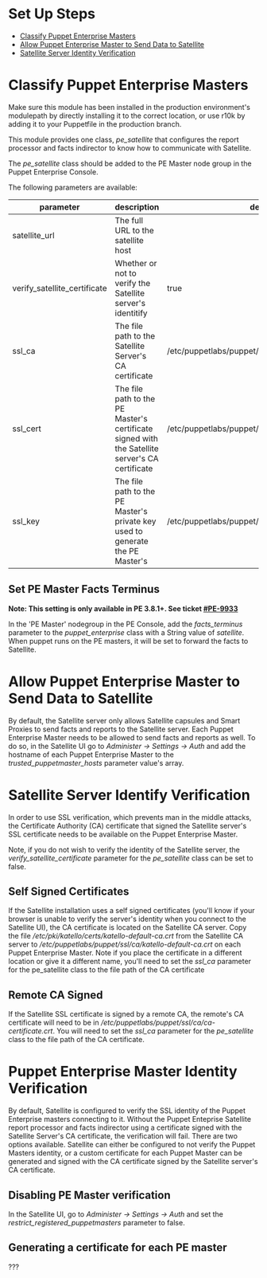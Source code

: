 # Set Up Steps

* [Classify Puppet Enterprise Masters](#Classify-Puppet-Enterprise-Masters)
* [Allow Puppet Enterprise Master to Send Data to Satellite](#Allow-Puppet-Enterprise–Master-to-Send-Data-to-Satellite)
* [Satellite Server Identity Verification](#Satellite-Server-Identify-Verification)

# Classify Puppet Enterprise Masters

Make sure this module has been installed in the production environment's
modulepath by directly installing it to the correct location, or use r10k by
adding it to your Puppetfile in the production branch.

This module provides one class, *pe_satellite* that configures the report
processor and facts indirector to know how to communicate with Satellite.

The *pe_satellite* class should be added to the PE Master node group in the
Puppet Enterprise Console.

The following parameters are available:

|parameter|description|default value|require|
|---------|-----------|-------------|-------|
| satellite_url | The full URL to the satellite host|  | yes |
| verify_satellite_certificate | Whether or not to verify the Satellite server's identitify | true | no |
| ssl_ca | The file path to the Satellite Server's CA certificate | /etc/puppetlabs/puppet/ssl/ca/katello-default-ca.crt | no |
| ssl_cert | The file path to the PE Master's certificate signed with the Satellite server's CA certificate | /etc/puppetlabs/puppet/ssl/certs/$(satellite_fqdn).pem | no |
| ssl_key | The file path to the PE Master's private key used to generate the PE Master's  | /etc/puppetlabs/puppet/ssl/certs/$(pe_master_fqdn).pem | no |

## Set PE Master Facts Terminus

**Note: This setting is only available in PE 3.8.1+. See ticket [#PE-9933](https://tickets.puppetlabs.com/browse/PE-9933)**

In the 'PE Master' nodegroup in the PE Console, add the *facts_terminus*
parameter to the *puppet_enterprise* class with a String value of *satellite*.
When puppet runs on the PE masters, it will be set to forward the facts to
Satellite.

# Allow Puppet Enterprise Master to Send Data to Satellite

By default, the Satellite server only allows Satellite capsules and Smart
Proxies to send facts and reports to the Satellite server.  Each Puppet
Enterprise Master needs to be allowed to send facts and reports as well.  To do
so, in the Satellite UI go to *Administer -> Settings -> Auth* and add the
hostname of each Puppet Enterprise Master to the *trusted_puppetmaster_hosts*
parameter value's array.

# Satellite Server Identify Verification

In order to use SSL verification, which prevents man in the middle attacks, the
Certificate Authority (CA) certificate that signed the Satellite server's SSL
certificate needs to be available on the Puppet Enterprise Master.

Note, if you do not wish to verify the identity of the Satellite server, the
*verify_satellite_certificate* parameter for the *pe_satellite* class can be
set to false.

## Self Signed Certificates

If the Satellite installation uses a self signed certificates (you'll know if
your browser is unable to verify the server's identity when you connect to the
Satellite UI), the CA certificate is located on the Satellite CA server.  Copy
the file */etc/pki/katello/certs/katello-default-ca.crt* from the Satellite CA
server to */etc/puppetlabs/puppet/ssl/ca/katello-default-ca.crt* on each Puppet
Enterprise Master.   Note if you place the certificate in a different location
or give it a different name, you'll need to set the *ssl_ca* parameter for the
pe_satellite class to the file path of the CA certificate

## Remote CA Signed

If the Satellite SSL certificate is signed by a remote CA, the remote's CA
certificate will need to be in
*/etc/puppetlabs/puppet/ssl/ca/ca-certificate.crt*. You will need to set the
*ssl_ca* parameter for the *pe_satellite* class to the file path of the CA
certificate.

# Puppet Enterprise Master Identity Verification

By default, Satellite is configured to verify the SSL identity of the Puppet
Enterprise masters connecting to it. Without the Puppet Enteprise Satellite
report processor and facts indirector using a certificate signed with the
Satellite Server's CA certificate, the verification will fail. There are two
options available. Satellite can either be configured to not verify the Puppet
Masters identity, or a custom certificate for each Puppet Master can be
generated and signed with the CA certificate signed by the Satellite server's
CA certificate.

## Disabling PE Master verification

In the Satellite UI, go to *Administer -> Settings -> Auth* and set the
*restrict_registered_puppetmasters* parameter to false.

## Generating a certificate for each PE master

???
